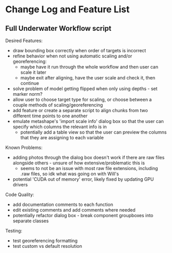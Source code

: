 # Change Log and Feature List

## Full Underwater Workflow script

Desired Features:
- draw bounding box correctly when order of targets is incorrect
- refine behavior when not using automatic scaling and/or georeferencing:
    - maybe have it run through the whole workflow and then user can scale it later
    - maybe exit after aligning, have the user scale and check it, then continue
- solve problem of model getting flipped when only using depths - set marker norm?
- allow user to choose target type for scaling, or choose between a couple methods of scaling/georeferencing
- add feature or create a separate script to align chunks from two different time points to one another
- emulate metashape's 'import scale info' dialog box so that the user can specify which columns the relevant info is in
  - potentially add a table view so that the user can preview the columns that they are assigning to each variable

Known Problems:
- adding photos through the dialog box doesn't work if there are raw files alongside others - unsure of how extensive/problematic this is
  - seems to not be an issue with most raw file extensions, including .raw files, so idk what was going on with Will's
- potential 'CUDA out of memory' error, likely fixed by updating GPU drivers

Code Quality:
- add documentation comments to each function
- edit existing comments and add comments where needed
- potentially refactor dialog box - break component groupboxes into separate classes

Testing:
- test georeferencing formatting
- test custom vs default resolution
